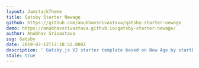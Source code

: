 ```yaml
---
layout: JamstackTheme
title: Gatsby Starter Newage
github: https://github.com/anubhavsrivastava/gatsby-starter-newage
demo: https://anubhavsrivastava.github.io/gatsby-starter-newage/
author: Anubhav Srivastava
ssg: Gatsby
date: 2019-07-12T17:18:52.000Z
description: ' Gatsby.js V2 starter template based on New Age by startbootstrap'
stale: true
---
```

